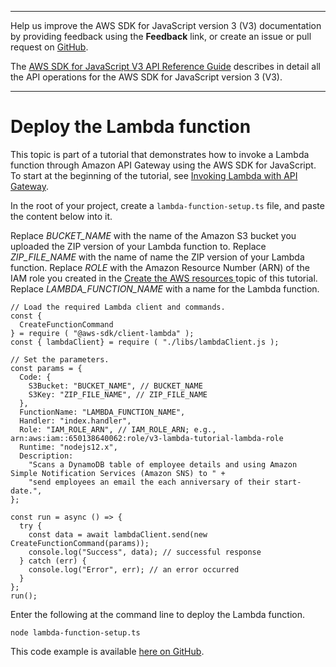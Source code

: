 --------

Help us improve the AWS SDK for JavaScript version 3 \(V3\) documentation by providing feedback using the **Feedback** link, or create an issue or pull request on [GitHub](https://github.com/awsdocs/aws-sdk-for-javascript-v3)\.

 The [AWS SDK for JavaScript V3 API Reference Guide](https://docs.aws.amazon.com/AWSJavaScriptSDK/v3/latest/index.html) describes in detail all the API operations for the AWS SDK for JavaScript version 3 \(V3\)\.

--------

# Deploy the Lambda function<a name="api-gateway-invoking-lambda-deploy-function"></a>

This topic is part of a tutorial that demonstrates how to invoke a Lambda function through Amazon API Gateway using the AWS SDK for JavaScript\. To start at the beginning of the tutorial, see [Invoking Lambda with API Gateway](api-gateway-invoking-lambda-example.md)\.

In the root of your project, create a `lambda-function-setup.ts` file, and paste the content below into it\.

Replace *BUCKET\_NAME* with the name of the Amazon S3 bucket you uploaded the ZIP version of your Lambda function to\. Replace *ZIP\_FILE\_NAME* with the name of name the ZIP version of your Lambda function\. Replace *ROLE* with the Amazon Resource Number \(ARN\) of the IAM role you created in the [Create the AWS resources ](api-gateway-invoking-lambda-provision-resources.md) topic of this tutorial\. Replace *LAMBDA\_FUNCTION\_NAME* with a name for the Lambda function\.

```
// Load the required Lambda client and commands.
const {
  CreateFunctionCommand
} = require ( "@aws-sdk/client-lambda" );
const { lambdaClient} = require ( "./libs/lambdaClient.js );

// Set the parameters.
const params = {
  Code: {
    S3Bucket: "BUCKET_NAME", // BUCKET_NAME
    S3Key: "ZIP_FILE_NAME", // ZIP_FILE_NAME
  },
  FunctionName: "LAMBDA_FUNCTION_NAME",
  Handler: "index.handler",
  Role: "IAM_ROLE_ARN", // IAM_ROLE_ARN; e.g., arn:aws:iam::650138640062:role/v3-lambda-tutorial-lambda-role
  Runtime: "nodejs12.x",
  Description:
    "Scans a DynamoDB table of employee details and using Amazon Simple Notification Services (Amazon SNS) to " +
    "send employees an email the each anniversary of their start-date.",
};

const run = async () => {
  try {
    const data = await lambdaClient.send(new CreateFunctionCommand(params));
    console.log("Success", data); // successful response
  } catch (err) {
    console.log("Error", err); // an error occurred
  }
};
run();
```

Enter the following at the command line to deploy the Lambda function\.

```
node lambda-function-setup.ts
```

This code example is available [here on GitHub](https://github.com/awsdocs/aws-doc-sdk-examples/blob/master/javascriptv3/example_code/cross-services/lambda-api-gateway/src/helper-functions/lambda-function-setup.js)\.